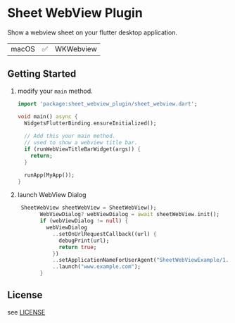 # Sheet WebView Plugin

Show a webview sheet on your flutter desktop application.

|          |       |     |
| -------- | ------- | ---- |
| macOS    | ✅     |  WKWebview |

## Getting Started

1. modify your `main` method.
   ```dart
   import 'package:sheet_webview_plugin/sheet_webview.dart';
   
   void main() async {
     WidgetsFlutterBinding.ensureInitialized();
     
     // Add this your main method.
     // used to show a webview title bar.
     if (runWebViewTitleBarWidget(args)) {
       return;
     }
   
     runApp(MyApp());
   }
   
   ```

2. launch WebView Dialog

   ```dart
    SheetWebView sheetWebView = SheetWebView();
          WebViewDialog? webViewDialog = await sheetWebView.init();
          if (webViewDialog != null) {
            webViewDialog
              ..setOnUrlRequestCallback((url) {
                debugPrint(url);
                return true;
              })
              ..setApplicationNameForUserAgent("SheetWebViewExample/1.0.0")
              ..launch("www.example.com");
          }
   ```

## License

see [LICENSE](./LICENSE)
